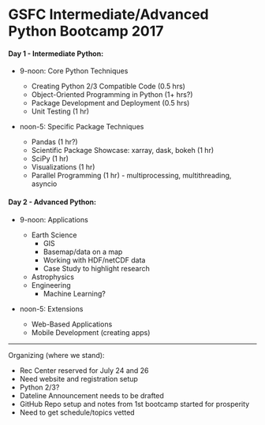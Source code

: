 # GSFC Intermediate/Advanced Python Bootcamp 2017

#### Day 1 - Intermediate Python:

* 9-noon: Core Python Techniques
  * Creating Python 2/3 Compatible Code (0.5 hrs)
  * Object-Oriented Programming in Python (1+ hrs?)
  * Package Development and Deployment (0.5 hrs)
  * Unit Testing (1 hr)

* noon-5: Specific Package Techniques
  * Pandas (1 hr?)
  * Scientific Package Showcase: xarray, dask, bokeh (1 hr)
  * SciPy (1 hr)
  * Visualizations (1 hr)
  * Parallel Programming (1 hr) - multiprocessing, multithreading, asyncio

#### Day 2 - Advanced Python:

* 9-noon: Applications
  * Earth Science
    * GIS
    * Basemap/data on a map
    * Working with HDF/netCDF data
    * Case Study to highlight research
  * Astrophysics
  * Engineering
    * Machine Learning?

* noon-5: Extensions
  * Web-Based Applications
  * Mobile Development (creating apps)

---

Organizing (where we stand):

- Rec Center reserved for July 24 and 26
- Need website and registration setup
- Python 2/3?
- Dateline Announcement needs to be drafted
- GitHub Repo setup and notes from 1st bootcamp started for prosperity
- Need to get schedule/topics vetted
